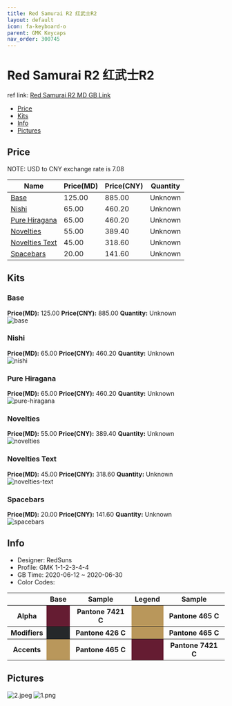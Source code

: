 ```yaml
---
title: Red Samurai R2 红武士R2
layout: default
icon: fa-keyboard-o
parent: GMK Keycaps
nav_order: 300745
---
```


# Red Samurai R2 红武士R2

ref link: [Red Samurai R2 MD GB Link](https://drop.com/buy/drop-redsuns-gmk-red-samurai-custom-keycap-set)  
* [Price](#price)  
* [Kits](#kits)  
* [Info](#info)  
* [Pictures](#pictures)  


## Price  

NOTE: USD to CNY exchange rate is 7.08

| Name          | Price(MD)    |  Price(CNY) | Quantity |
| ------------- | ------------ |  ---------- | -------- |
|[Base](#base)|125.00|885.00|Unknown|
|[Nishi](#nishi)|65.00|460.20|Unknown|
|[Pure Hiragana](#pure-hiragana)|65.00|460.20|Unknown|
|[Novelties](#novelties)|55.00|389.40|Unknown|
|[Novelties Text](#novelties-text)|45.00|318.60|Unknown|
|[Spacebars](#spacebars)|20.00|141.60|Unknown|


## Kits  
### Base  
**Price(MD):** 125.00    **Price(CNY):** 885.00    **Quantity:** Unknown  
<img src="{{ 'assets/images/gmk-keycaps/redsamurair2/kits_pics/base.jpg' | relative_url }}" alt="base" class="image featured">

### Nishi  
**Price(MD):** 65.00    **Price(CNY):** 460.20    **Quantity:** Unknown  
<img src="{{ 'assets/images/gmk-keycaps/redsamurair2/kits_pics/nishi.jpg' | relative_url }}" alt="nishi" class="image featured">

### Pure Hiragana  
**Price(MD):** 65.00    **Price(CNY):** 460.20    **Quantity:** Unknown  
<img src="{{ 'assets/images/gmk-keycaps/redsamurair2/kits_pics/pure-hiragana.jpg' | relative_url }}" alt="pure-hiragana" class="image featured">

### Novelties  
**Price(MD):** 55.00    **Price(CNY):** 389.40    **Quantity:** Unknown  
<img src="{{ 'assets/images/gmk-keycaps/redsamurair2/kits_pics/novelties.jpg' | relative_url }}" alt="novelties" class="image featured">

### Novelties Text  
**Price(MD):** 45.00    **Price(CNY):** 318.60    **Quantity:** Unknown  
<img src="{{ 'assets/images/gmk-keycaps/redsamurair2/kits_pics/novelties-text.jpg' | relative_url }}" alt="novelties-text" class="image featured">

### Spacebars  
**Price(MD):** 20.00    **Price(CNY):** 141.60    **Quantity:** Unknown  
<img src="{{ 'assets/images/gmk-keycaps/redsamurair2/kits_pics/spacebars.jpg' | relative_url }}" alt="spacebars" class="image featured">


## Info  
* Designer: RedSuns  
* Profile: GMK 1-1-2-3-4-4  
* GB Time: 2020-06-12 ~ 2020-06-30  
* Color Codes:   

<table style="width:100%">
  <tr>
    <th> </th>
    <th>Base</th>
    <th>Sample</th>
    <th>Legend</th>
    <th>Sample</th>
  </tr>
  <tr>
    <th>Alpha</th>
    <th style="background-color: #651C32;">&#160;</th>
    <th><b> Pantone 7421 C </b></th>
    <th style="background-color: #b9975b;">&#160;</th>
    <th><b> Pantone 465 C </b></th>
  </tr>
  <tr>
    <th>Modifiers</th>
    <th style="background-color: #25282a;">&#160;</th>
    <th><b> Pantone 426 C </b></th>
    <th style="background-color: #b9975b;">&#160;</th>
    <th><b> Pantone 465 C </b></th>
  </tr>
  <tr>
    <th>Accents</th>
    <th style="background-color: #b9975b;">&#160;</th>
    <th><b> Pantone 465 C </b></th>
    <th style="background-color: #651C32;">&#160;</th>
    <th><b> Pantone 7421 C </b></th>
  </tr>
</table>


## Pictures
<img src="{{ 'assets/images/gmk-keycaps/redsamurai/rendering_pics/2.jpeg' | relative_url }}" alt="2.jpeg" class="image featured">
<img src="{{ 'assets/images/gmk-keycaps/redsamurai/rendering_pics/1.png' | relative_url }}" alt="1.png" class="image featured">
